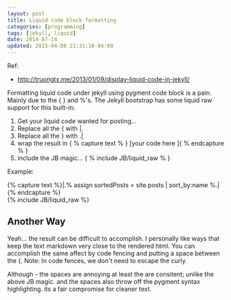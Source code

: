 ```yaml
---
layout: post
title: Liquid code block formatting
categories: [programming]
tags: [jekyll, liquid]
date: 2014-07-14
updated: 2015-04-08 21:31:10-04:00
---
```



Ref:

* http://truongtx.me/2013/01/09/display-liquid-code-in-jekyll/

Formatting liquid code under jekyll using pygment code block is a pain.  Mainly due to the \{ \} and %'s.  The Jekyll bootstrap has some liquid raw support for this built-in:

1. Get your liquid code wanted for posting...
2. Replace all the \{ with |.
3. Replace all the \} with .|
4. wrap the result in
	\{ % capture text % \} \[your code here \]\{ % endcapture % \} 
5. include the JB magic... \{ % include JB/liquid_raw % \}

Example:

{% capture text %}|.% assign sortedPosts = site.posts | sort_by:name %.|{% endcapture %}    
{% include JB/liquid_raw %}

## Another Way
Yeah... the result can be difficult to accomplish.  I personally like ways that keep the text markdown very close to the rendered html.  You can accomplish the same affect by code fencing and putting a space between the \{.
Note: In code fences, we don't need to escape the curly.

Although - the spaces are annoying at least the are consitent; unlike the above JB magic.  and the spaces also throw off the pygment syntax highlighting.  its a fair compromise for cleaner text.